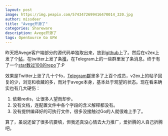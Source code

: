```yaml
---
layout: post
image: https://img.peapix.com/5743472699416470014_320.jpg
author: missdeer
title: "Avege开源了"
categories: Shareware
description: Avege开源了
tags: OpenSource Go GFW
---
```


昨天把Avege客户端部分的源代码单独取出来，放到[github](https://github.com/missdeer/avege)上了。然后在v2ex上发了个[帖](https://www.v2ex.com/t/334278)，在twitter上发了条[推](https://twitter.com/missdeerme/status/819721317352017920)，在Telegram上的一些群里发了条消息。终于有了一个[star数过100的repo](https://github.com/missdeer/avege/stargazers)了:P

效果是Twitter上涨了几十个fo，[Telegram群](https://t.me/avege)里多了上百个成员，v2ex上的帖子回复的少，浏览和收藏的多，而对于avege本身，基本处于观望的状态。现在看来确实也有几大硬伤：

1. 依赖redis，让很多人望而却步。
2. 没有文档，连配置文件中各个字段的含义解释都没有。
3. 没有提供编译好的可执行文件，很多没接触过Go的人就很难上手了。

算了，虽说还留了很多坑要填，但我还真没心情去大力推广，爱折腾的人自己折腾吧。